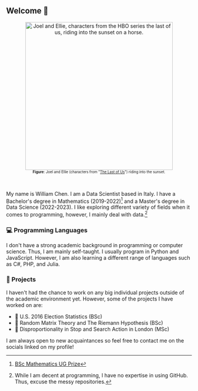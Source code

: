 ## Welcome :wave:

<div align="center">
<figure>
<img src="https://user-images.githubusercontent.com/79821802/222799355-25223975-4d78-470c-8b20-3be157032ac9.gif" width="400" alt="Joel and Ellie, characters from the HBO series the last of us, riding into the sunset on a horse."/><br>
<figcaption><sub><sup><b>Figure</b>: Joel and Ellie (characters from "<a href="https://www.imdb.com/title/tt3581920/">The Last of Us</a>") riding into the sunset.</sup></sub></figcaption>
<figure>
</div>
<br>

My name is William Chen. I am a Data Scientist based in Italy. I have a Bachelor's degree in Mathematics (2019-2022)[^undergradprize] and a Master's degree in Data Science (2022-2023). I like exploring different variety of fields when it comes to programming, however, I mainly deal with data.[^disclaimer]

### :computer: Programming Languages

I don't have a strong academic background in programming or computer science. Thus, I am mainly self-taught. I usually program in Python and JavaScript. However, I am also learning a different range of languages such as C#, PHP, and Julia.

### :file_folder: Projects

I haven't had the chance to work on any big individual projects outside of the academic environment yet. However, some of the projects I have worked on are:
- :busts_in_silhouette: U.S. 2016 Election Statistics (BSc)
- :bust_in_silhouette: Random Matrix Theory and The Riemann Hypothesis (BSc)
- :bust_in_silhouette: Disproportionality in Stop and Search Action in London (MSc)

I am always open to new acquaintances so feel free to contact me on the socials linked on my profile! 

[^undergradprize]: [BSc Mathematics UG Prize](http://www.sussex.ac.uk/maths/ugstudy/ugprizes)
[^disclaimer]: While I am decent at programming, I have no expertise in using GitHub. Thus, excuse the messy repositories.
